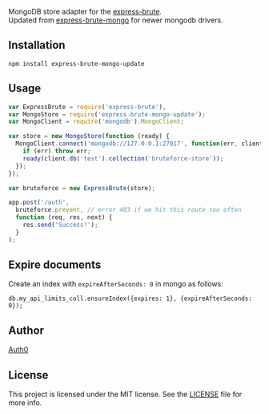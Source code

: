 MongoDB store adapter for the [express-brute](https://github.com/AdamPflug/express-brute).  
Updated from [express-brute-mongo](https://github.com/auth0/express-brute-mongo) for newer mongodb drivers.

## Installation

```
npm install express-brute-mongo-update
```

## Usage

```javascript
var ExpressBrute = require('express-brute'),
var MongoStore = require('express-brute-mongo-update');
var MongoClient = require('mongodb').MongoClient;

var store = new MongoStore(function (ready) {
  MongoClient.connect('mongodb://127.0.0.1:27017', function(err, client) {
    if (err) throw err;
    ready(client.db('test').collection('bruteforce-store'));
  });
});

var bruteforce = new ExpressBrute(store);

app.post('/auth',
  bruteforce.prevent, // error 403 if we hit this route too often
  function (req, res, next) {
    res.send('Success!');
  }
);
```

## Expire documents

Create an index with `expireAfterSeconds: 0` in mongo as follows:

```
db.my_api_limits_coll.ensureIndex({expires: 1}, {expireAfterSeconds: 0});
```

## Author

[Auth0](auth0.com)

## License

This project is licensed under the MIT license. See the [LICENSE](LICENSE.txt) file for more info.
